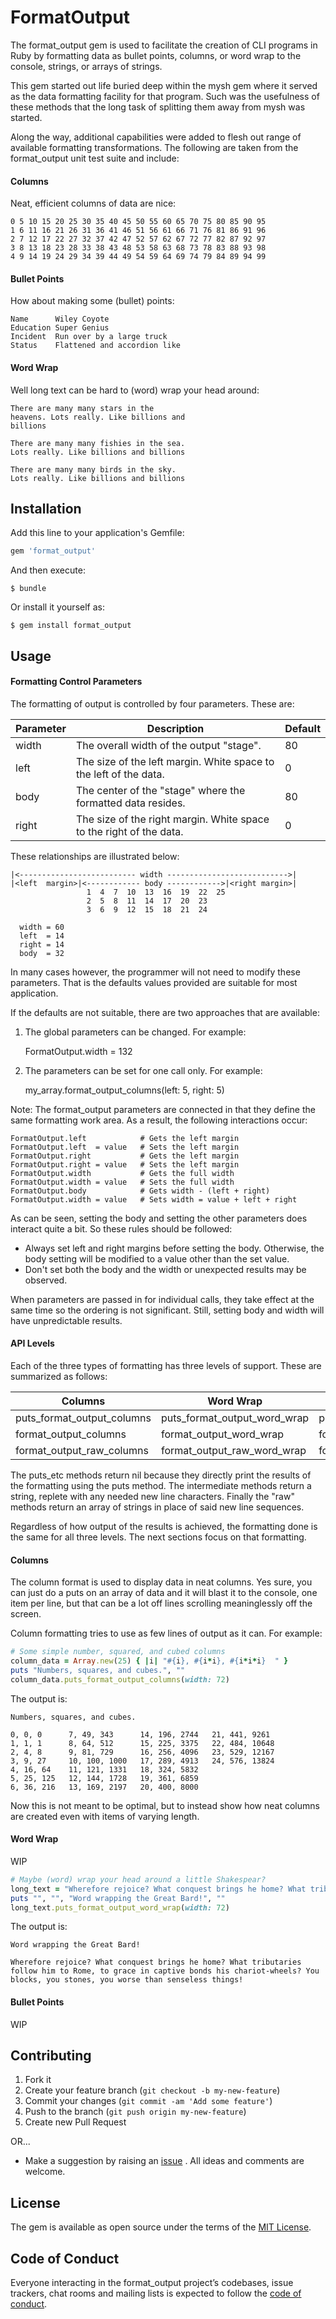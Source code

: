 # FormatOutput

The format_output gem is used to facilitate the creation of CLI programs in
Ruby by formatting data as bullet points, columns, or word wrap to the console,
strings, or arrays of strings.

This gem started out life buried deep within the mysh gem where it served as
the data formatting facility for that program. Such was the usefulness of these
methods that the long task of splitting them away from mysh was started.

Along the way, additional capabilities were added to flesh out range of
available formatting transformations. The following  are taken from the
format_output unit test suite and include:

#### Columns

Neat, efficient columns of data are nice:

    0 5 10 15 20 25 30 35 40 45 50 55 60 65 70 75 80 85 90 95
    1 6 11 16 21 26 31 36 41 46 51 56 61 66 71 76 81 86 91 96
    2 7 12 17 22 27 32 37 42 47 52 57 62 67 72 77 82 87 92 97
    3 8 13 18 23 28 33 38 43 48 53 58 63 68 73 78 83 88 93 98
    4 9 14 19 24 29 34 39 44 49 54 59 64 69 74 79 84 89 94 99

#### Bullet Points

How about making some (bullet) points:

    Name      Wiley Coyote
    Education Super Genius
    Incident  Run over by a large truck
    Status    Flattened and accordion like

#### Word Wrap

Well long text can be hard to (word) wrap your head around:

    There are many many stars in the
    heavens. Lots really. Like billions and
    billions

    There are many many fishies in the sea.
    Lots really. Like billions and billions

    There are many many birds in the sky.
    Lots really. Like billions and billions


## Installation

Add this line to your application's Gemfile:

```ruby
gem 'format_output'
```

And then execute:

    $ bundle

Or install it yourself as:

    $ gem install format_output

## Usage

#### Formatting Control Parameters

The formatting of output is controlled by four parameters. These are:

Parameter| Description                                                       | Default
---------|-------------------------------------------------------------------|-----------
width    |The overall width of the output "stage".                           | 80
left     |The size of the left margin. White space to the left of the data.  | 0
body     |The center of the "stage" where the formatted data resides.        | 80
right    |The size of the right margin. White space to the right of the data.| 0

These relationships are illustrated below:

    |<-------------------------- width --------------------------->|
    |<left  margin>|<------------ body ------------>|<right margin>|
                     1  4  7  10  13  16  19  22  25
                     2  5  8  11  14  17  20  23
                     3  6  9  12  15  18  21  24

      width = 60
      left  = 14
      right = 14
      body  = 32

In many cases however, the programmer will not need to modify these parameters.
That is the defaults values provided are suitable for most application.

If the defaults are not suitable, there are two approaches that are available:

1. The global parameters can be changed. For example:

    FormatOutput.width = 132

2. The parameters can be set for one call only. For example:

    my_array.format_output_columns(left: 5, right: 5)


Note: The format_output parameters are connected in that they define the same
formatting work area. As a result, the following interactions occur:

    FormatOutput.left            # Gets the left margin
    FormatOutput.left  = value   # Sets the left margin
    FormatOutput.right           # Gets the left margin
    FormatOutput.right = value   # Sets the left margin
    FormatOutput.width           # Gets the full width
    FormatOutput.width = value   # Sets the full width
    FormatOutput.body            # Gets width - (left + right)
    FormatOutput.width = value   # Sets width = value + left + right

As can be seen, setting the body and setting the other parameters does interact
quite a bit. So these rules should be followed:

* Always set left and right margins before setting the body. Otherwise, the
body setting will be modified to a value other than the set value.
* Don't set both the body and the width or unexpected results may be observed.

When parameters are passed in for individual calls, they take effect at the
same time so the ordering is not significant. Still, setting body and width
will have unpredictable results.

#### API Levels

Each of the three types of formatting has three levels of support. These are
summarized as follows:

Columns                   | Word Wrap                  | Bullet Points            | Returns
--------------------------|----------------------------|--------------------------|----------------
puts_format_output_columns|puts_format_output_word_wrap|puts_format_output_bullets| nil
format_output_columns     |format_output_word_wrap     |format_output_bullets     | a string
format_output_raw_columns |format_output_raw_word_wrap |format_output_raw_bullets | [strings]

The puts_etc methods return nil because they directly print the results of the
formatting using the puts method. The intermediate methods return a string,
replete with any needed new line characters. Finally the "raw" methods return
an array of strings in place of said new line sequences.

Regardless of how output of the results is achieved, the formatting done is the
same for all three levels. The next sections focus on that formatting.

#### Columns

The column format is used to display data in neat columns. Yes sure, you can
just do a puts on an array of data and it will blast it to the console, one
item per line, but that can be a lot off lines scrolling meaninglessly off the
screen.

Column formatting tries to use as few lines of output as it can. For example:

```ruby
# Some simple number, squared, and cubed columns
column_data = Array.new(25) { |i| "#{i}, #{i*i}, #{i*i*i}  " }
puts "Numbers, squares, and cubes.", ""
column_data.puts_format_output_columns(width: 72)
```

The output is:

    Numbers, squares, and cubes.

    0, 0, 0      7, 49, 343      14, 196, 2744   21, 441, 9261
    1, 1, 1      8, 64, 512      15, 225, 3375   22, 484, 10648
    2, 4, 8      9, 81, 729      16, 256, 4096   23, 529, 12167
    3, 9, 27     10, 100, 1000   17, 289, 4913   24, 576, 13824
    4, 16, 64    11, 121, 1331   18, 324, 5832
    5, 25, 125   12, 144, 1728   19, 361, 6859
    6, 36, 216   13, 169, 2197   20, 400, 8000

Now this is not meant to be optimal, but to instead show how neat columns are
created even with items of varying length.

#### Word Wrap

WIP

```ruby
# Maybe (word) wrap your head around a little Shakespear?
long_text = "Wherefore rejoice? What conquest brings he home? What tributaries follow him to Rome, to grace in captive bonds his chariot-wheels? You blocks, you stones, you worse than senseless things!"
puts "", "", "Word wrapping the Great Bard!", ""
long_text.puts_format_output_word_wrap(width: 72)
```

The output is:

    Word wrapping the Great Bard!

    Wherefore rejoice? What conquest brings he home? What tributaries
    follow him to Rome, to grace in captive bonds his chariot-wheels? You
    blocks, you stones, you worse than senseless things!


#### Bullet Points

WIP

## Contributing

1. Fork it
2. Create your feature branch (`git checkout -b my-new-feature`)
3. Commit your changes (`git commit -am 'Add some feature'`)
4. Push to the branch (`git push origin my-new-feature`)
5. Create new Pull Request

OR...

* Make a suggestion by raising an
 [issue](https://github.com/PeterCamilleri/format_output/issues)
. All ideas and comments are welcome.

## License

The gem is available as open source under the terms of the
[MIT License](./LICENSE.txt).

## Code of Conduct

Everyone interacting in the format_output project’s codebases, issue trackers,
chat rooms and mailing lists is expected to follow the
[code of conduct](./CODE_OF_CONDUCT.md).
